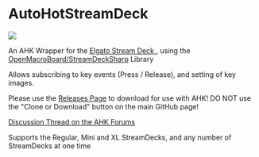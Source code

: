 # AutoHotStreamDeck

![](Example.gif)

An AHK Wrapper for the [Elgato Stream Deck  ](https://www.elgato.com/en/gaming/stream-deck), using the [OpenMacroBoard/StreamDeckSharp](https://github.com/OpenMacroBoard/StreamDeckSharp) Library  

Allows subscribing to key events (Press / Release), and setting of key images.

Please use the [Releases Page](https://github.com/evilC/AutoHotStreamDeck/releases) to download for use with AHK! DO NOT use the "Clone or Download" button on the main GitHub page!

[Discussion Thread on the AHK Forums](https://autohotkey.com/boards/viewtopic.php?f=6&t=53318)

Supports the Regular, Mini and XL StreamDecks, and any number of StreamDecks at one time
